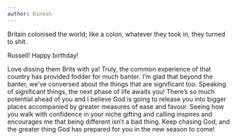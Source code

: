 ```yaml
---
author: Dinesh
---
```


Britain colonised the world; like a colon, whatever they took in, they turned to shit.

Russell! Happy birthday!

Love dissing them Brits with ya! Truly, the common experience of that country has provided fodder for much banter. I’m glad that beyond the banter, we’ve conversed about the things that are significant too. Speaking of significant things, the next phase of life awaits you! There’s so much potential ahead of you and I believe God is going to release you into bigger places accompanied by greater measures of ease and favour. Seeing how you walk with confidence in your niche gifting and calling inspires and encourages me that being different isn’t a bad thing. Keep chasing God, and the greater thing God has prepared for you in the new season to come!
